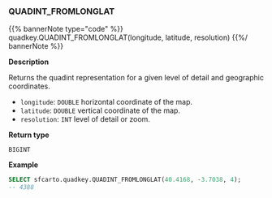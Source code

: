 ### QUADINT_FROMLONGLAT

{{% bannerNote type="code" %}}
quadkey.QUADINT_FROMLONGLAT(longitude, latitude, resolution)
{{%/ bannerNote %}}

**Description**

Returns the quadint representation for a given level of detail and geographic coordinates.

* `longitude`: `DOUBLE` horizontal coordinate of the map.
* `latitude`: `DOUBLE` vertical coordinate of the map.
* `resolution`: `INT` level of detail or zoom.

**Return type**

`BIGINT`

**Example**

```sql
SELECT sfcarto.quadkey.QUADINT_FROMLONGLAT(40.4168, -3.7038, 4);
-- 4388
```